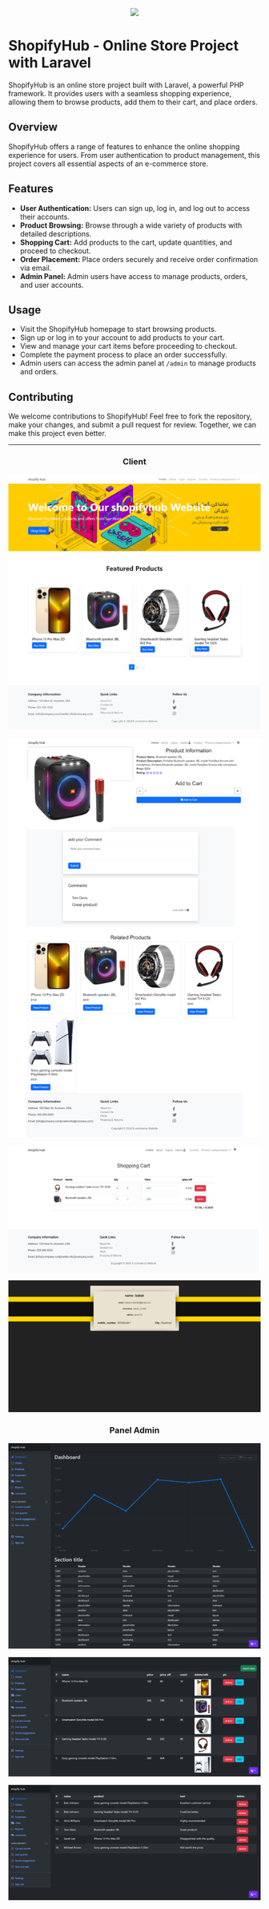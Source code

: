 <p align="center"><a href="https://laravel.com" target="_blank"><img src="https://raw.githubusercontent.com/laravel/art/master/logo-lockup/5%20SVG/2%20CMYK/1%20Full%20Color/laravel-logolockup-cmyk-red.svg" width="400"></a></p>


# ShopifyHub - Online Store Project with Laravel

ShopifyHub is an online store project built with Laravel, a powerful PHP framework. It provides users with a seamless shopping experience, allowing them to browse products, add them to their cart, and place orders.

## Overview

ShopifyHub offers a range of features to enhance the online shopping experience for users. From user authentication to product management, this project covers all essential aspects of an e-commerce store.

## Features

- **User Authentication:** Users can sign up, log in, and log out to access their accounts.
- **Product Browsing:** Browse through a wide variety of products with detailed descriptions.
- **Shopping Cart:** Add products to the cart, update quantities, and proceed to checkout.
- **Order Placement:** Place orders securely and receive order confirmation via email.
- **Admin Panel:** Admin users have access to manage products, orders, and user accounts.

## Usage

- Visit the ShopifyHub homepage to start browsing products.
- Sign up or log in to your account to add products to your cart.
- View and manage your cart items before proceeding to checkout.
- Complete the payment process to place an order successfully.
- Admin users can access the admin panel at `/admin` to manage products and orders.

## Contributing

We welcome contributions to ShopifyHub! Feel free to fork the repository, make your changes, and submit a pull request for review. Together, we can make this project even better.



   ---


  <h3 align="center">Client</h3>
  
  ![main page](https://github.com/Babak-Chalacki/laravel-projects/blob/b725c2a55c58c37178de918277a018828877e17b/shopifyhub/screen/main.png)

   ![products page](https://github.com/Babak-Chalacki/laravel-projects/blob/bde977d348af8d56398465f192fb3dfc13d07669/shopifyhub/screen/product.png)

   ![user basket page](https://github.com/Babak-Chalacki/laravel-projects/blob/38d25b68929f99bb536edf9867b3c22a85137dd9/shopifyhub/screen/user_basket.png)


   ![user profile](https://github.com/Babak-Chalacki/laravel-projects/blob/38d25b68929f99bb536edf9867b3c22a85137dd9/shopifyhub/screen/profile.png)

  <h3 align="center">Panel Admin</h3>

  ![dashboard](https://github.com/Babak-Chalacki/laravel-projects/blob/38d25b68929f99bb536edf9867b3c22a85137dd9/shopifyhub/screen/dashboard.png)

  ![product-managing](https://github.com/Babak-Chalacki/laravel-projects/blob/38d25b68929f99bb536edf9867b3c22a85137dd9/shopifyhub/screen/product_managing.png)

![comment managing](https://github.com/Babak-Chalacki/laravel-projects/blob/38d25b68929f99bb536edf9867b3c22a85137dd9/shopifyhub/screen/comment.png)
